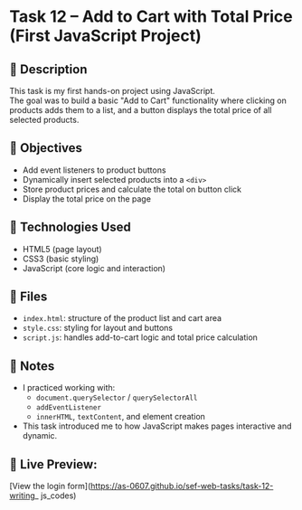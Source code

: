 # Task 12 – Add to Cart with Total Price (First JavaScript Project)

## 📝 Description
This task is my first hands-on project using JavaScript.  
The goal was to build a basic "Add to Cart" functionality where clicking on products adds them to a list, and a button displays the total price of all selected products.

## 🎯 Objectives
- Add event listeners to product buttons
- Dynamically insert selected products into a `<div>`
- Store product prices and calculate the total on button click
- Display the total price on the page

## 🧰 Technologies Used
- HTML5 (page layout)
- CSS3 (basic styling)
- JavaScript (core logic and interaction)

## 📁 Files
- `index.html`: structure of the product list and cart area
- `style.css`: styling for layout and buttons
- `script.js`: handles add-to-cart logic and total price calculation

## 📌 Notes
- I practiced working with:
  - `document.querySelector` / `querySelectorAll`
  - `addEventListener`
  - `innerHTML`, `textContent`, and element creation
- This task introduced me to how JavaScript makes pages interactive and dynamic.

## 🔗 Live Preview:
[View the login form](https://as-0607.github.io/sef-web-tasks/task-12-writing_ js_codes)

